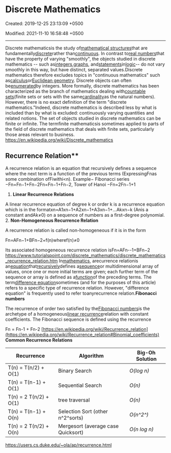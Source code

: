 # Discrete Mathematics

Created: 2019-12-25 23:13:09 +0500

Modified: 2021-11-10 16:58:48 +0500

---

Discrete mathematicsis the study of[mathematical structures](https://en.wikipedia.org/wiki/Mathematical_structures)that are fundamentally[discrete](https://en.wikipedia.org/wiki/Discrete_space)rather than[continuous](https://en.wikipedia.org/wiki/Continuous_function). In contrast to[real numbers](https://en.wikipedia.org/wiki/Real_number)that have the property of varying "smoothly", the objects studied in discrete mathematics -- such as[integers](https://en.wikipedia.org/wiki/Integer),[graphs](https://en.wikipedia.org/wiki/Graph_(discrete_mathematics)), and[statements](https://en.wikipedia.org/wiki/Statement_(logic))in[logic](https://en.wikipedia.org/wiki/Mathematical_logic)-- do not vary smoothly in this way, but have distinct, separated values.Discrete mathematics therefore excludes topics in "continuous mathematics" such as[calculus](https://en.wikipedia.org/wiki/Calculus)or[Euclidean geometry](https://en.wikipedia.org/wiki/Euclidean_geometry). Discrete objects can often be[enumerated](https://en.wikipedia.org/wiki/Enumeration)by integers. More formally, discrete mathematics has been characterized as the branch of mathematics dealing with[countable sets](https://en.wikipedia.org/wiki/Countable_set)(finite sets or sets with the same[cardinality](https://en.wikipedia.org/wiki/Cardinality)as the natural numbers). However, there is no exact definition of the term "discrete mathematics."Indeed, discrete mathematics is described less by what is included than by what is excluded: continuously varying quantities and related notions.
The set of objects studied in discrete mathematics can be finite or infinite. The termfinite mathematicsis sometimes applied to parts of the field of discrete mathematics that deals with finite sets, particularly those areas relevant to business.
<https://en.wikipedia.org/wiki/Discrete_mathematics>

## Recurrence Relation**

A recurrence relation is an equation that recursively defines a sequence where the next term is a function of the previous terms (ExpressingFnas some combination ofFiwithi<n).
Example− Fibonacci series −Fn=Fn−1+Fn−2Fn=Fn−1+Fn−2, Tower of Hanoi −Fn=2Fn−1+1
1.  **Linear Recurrence Relations**

A linear recurrence equation of degree k or order k is a recurrence equation which is in the formatxn=A1xn−1+A2xn−1+A3xn−1+...Akxn−k (Anis a constant andAk≠0) on a sequence of numbers as a first-degree polynomial.
2.  **Non-Homogeneous Recurrence Relation**

A recurrence relation is called non-homogeneous if it is in the form

Fn=AFn−1+BFn−2+f(n)wheref(n)≠0

Its associated homogeneous recurrence relation isFn=AFn--1+BFn−2
<https://www.tutorialspoint.com/discrete_mathematics/discrete_mathematics_recurrence_relation.htm>
In[mathematics](https://en.wikipedia.org/wiki/Mathematics), arecurrence relationis an[equation](https://en.wikipedia.org/wiki/Equation)that[recursively](https://en.wikipedia.org/wiki/Recursion)defines a[sequence](https://en.wikipedia.org/wiki/Sequence)or multidimensional array of values, once one or more initial terms are given; each further term of the sequence or array is defined as a[function](https://en.wikipedia.org/wiki/Function_(mathematics))of the preceding terms.
The term[difference equation](https://en.wikipedia.org/wiki/Recurrence_relation#Relationship_to_difference_equations_narrowly_defined)sometimes (and for the purposes of this article) refers to a specific type of recurrence relation. However, "difference equation" is frequently used to refer toanyrecurrence relation.**Fibonacci numbers**

The recurrence of order two satisfied by the[Fibonacci numbers](https://en.wikipedia.org/wiki/Fibonacci_number)is the archetype of a homogeneous[linear recurrence](https://en.wikipedia.org/wiki/Linear_recurrence)relation with constant coefficients. The Fibonacci sequence is defined using the recurrence

Fn = Fn-1 + Fn-2
[https://en.wikipedia.org/wiki/Recurrence_relation](https://en.wikipedia.org/wiki/Recurrence_relation#Binomial_coefficients)
**Common Recurrence Relations**

| **Recurrence**         | **Algorithm**                      | **Big-Oh Solution** |
|----------------------|----------------------------------|-----------------|
| T(n) = T(n/2) + O(1)   | Binary Search                      | *O(log n)*          |
| T(n) = T(n-1) + O(1)   | Sequential Search                  | *O(n)*              |
| T(n) = 2 T(n/2) + O(1) | tree traversal                     | *O(n)*              |
| T(n) = T(n-1) + O(n)   | Selection Sort (other n^2^sorts)  | *O(n^2^)*           |
| T(n) = 2 T(n/2) + O(n) | Mergesort (average case Quicksort) | *O(n log n)*        |
<https://users.cs.duke.edu/~ola/ap/recurrence.html>
